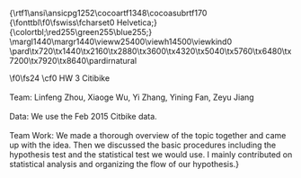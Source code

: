 {\rtf1\ansi\ansicpg1252\cocoartf1348\cocoasubrtf170
{\fonttbl\f0\fswiss\fcharset0 Helvetica;}
{\colortbl;\red255\green255\blue255;}
\margl1440\margr1440\vieww25400\viewh14500\viewkind0
\pard\tx720\tx1440\tx2160\tx2880\tx3600\tx4320\tx5040\tx5760\tx6480\tx7200\tx7920\tx8640\pardirnatural

\f0\fs24 \cf0 HW 3 Citibike\
\
Team: Linfeng Zhou, Xiaoge Wu, Yi Zhang, Yining Fan, Zeyu Jiang \
\
Data: We use the Feb 2015 Citbike data.\
\
Team Work: We made a thorough overview of the topic together and came up with the idea. Then we discussed the basic procedures including the hypothesis test and the statistical test we would use. I mainly contributed on statistical analysis and organizing the flow of our hypothesis.}